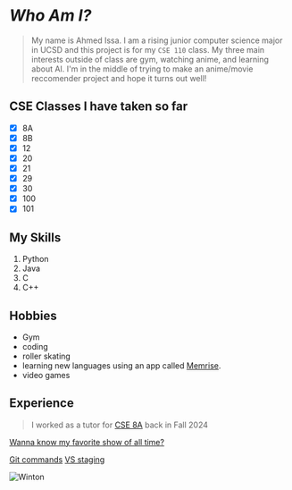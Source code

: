 

# ***Who Am I?***
> My name is Ahmed Issa. I am a rising junior computer science major in UCSD and this project is for my `CSE 110` class. My three main interests outside of class are gym, watching anime, and learning about AI. I'm in the middle of trying to make an anime/movie reccomender project and hope it turns out well!
>  

## **CSE Classes I have taken so far**
- [x] 8A
- [x] 8B
- [x] 12
- [x] 20
- [x] 21
- [x] 29
- [x] 30
- [x] 100
- [x] 101

## **My Skills**
1. Python
2. Java
3. C
4. C++

## Hobbies
* Gym
* coding
* roller skating
* learning new languages using an app called [Memrise](https://www.memrise.com/en-us/).
* video games

## Experience
> I worked as a tutor for [CSE 8A](#cse-classes-i-have-taken-so-far) back in Fall 2024

[Wanna know my favorite show of all time?](favShow.md)


[Git commands](https://drive.google.com/file/d/1jyTyB7gUFimBTb-2VWqoq2eB7IRD6niS/view?usp=sharing)
[VS staging](https://drive.google.com/file/d/1TOe8rpx-T1Pi8bObt_O5ITlG0TfL_aTH/view?usp=sharing)

![Winton](https://m.media-amazon.com/images/I/416gr5R0fdL._AC_UF894,1000_QL80_.jpg)







